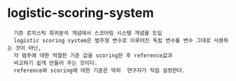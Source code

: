# logistic-scoring-system  
   
      기존 로지스틱 회귀분석 개념에서 스코어링 시스템 개념을 도입
      logistic scoring system은 범주형 변수로 이루어진 독립 변수를 변수 그대로 사용하는 것이 아닌,
      각 범주에 대한 적절한 기준 값을 scoring한 후 reference값과
      비교하기 쉽게 만들어 주는 것이다.
      reference와 scoring에 대한 기준은 딱히  연구자가 직접 설정한다.
   
   
